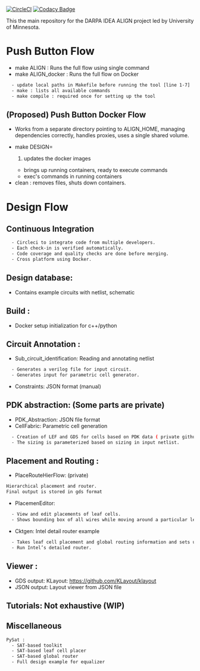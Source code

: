 [![CircleCI](https://circleci.com/gh/ALIGN-analoglayout/ALIGN-public.svg?style=svg)](https://circleci.com/gh/ALIGN-analoglayout/ALIGN-public)
[![Codacy Badge](https://api.codacy.com/project/badge/Grade/2aeb84c0f14949909bcd342b19721d01)](https://app.codacy.com/app/ALIGN-analoglayout/ALIGN-public?utm_source=github.com&utm_medium=referral&utm_content=ALIGN-analoglayout/ALIGN-public&utm_campaign=Badge_Grade_Settings)

 This the main repository for the DARPA IDEA ALIGN project led by University of Minnesota.

# Push Button Flow
 * make ALIGN : Runs the full flow using single command
 * make ALIGN_docker : Runs the full flow on Docker 
```bash
  - update local paths in Makefile before running the tool [line 1-7]
  - make : lists all available commands 
  - make compile : required once for setting up the tool
```

## (Proposed) Push Button Docker Flow
 * Works from a separate directory pointing to ALIGN_HOME, managing dependencies correctly, handles proxies, uses a single shared volume.
  - make DESIGN=<example>
    1. updates the docker images
    - brings up running containers, ready to execute commands
    - exec's commands in running containers
  - clean : removes files, shuts down containers.

# Design Flow 
## Continuous Integration
```bash
  - Circleci to integrate code from multiple developers. 
  - Each check-in is verified automatically.
  - Code coverage and quality checks are done before merging.
  - Cross platform using Docker.
```
## Design database:
 * Contains example circuits with netlist, schematic
 
## Build : 

* Docker setup initialization for c++/python


## Circuit Annotation :

* Sub_circuit_identification: Reading and annotating netlist
```bash
  - Generates a verilog file for input circuit. 
  - Generates input for parametric cell generator.
```
* Constraints: JSON format (manual)

## PDK abstraction: (Some parts are private)

* PDK_Abstraction: JSON file format
* CellFabric: Parametric cell generation
```bash
  - Creation of LEF and GDS for cells based on PDK data ( private github).
  - The sizing is parameterized based on sizing in input netlist.
```
## Placement and Routing : 
* PlaceRouteHierFlow: (private)
```bash
Hierarchical placement and router.
Final output is stored in gds format
```
* PlacemenEditor: 
```bash
  - View and edit placements of leaf cells. 
  - Shows bounding box of all wires while moving around a particular leaf.
```
* Cktgen: Intel detail router example
```bash
  - Takes leaf cell placement and global routing information and sets up the detailed routing task.
  - Run Intel’s detailed router. 
```
## Viewer :
* GDS output: KLayout: https://github.com/KLayout/klayout
* JSON output: Layout viewer from JSON file

## Tutorials: Not exhaustive (WIP)

## Miscellaneous 
```bash
PySat : 
  - SAT-based toolkit
  - SAT-based leaf cell placer
  - SAT-based global router 
  - Full design example for equalizer
```

